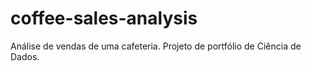 # coffee-sales-analysis
Análise de vendas de uma cafeteria. Projeto de portfólio de Ciência de Dados.
